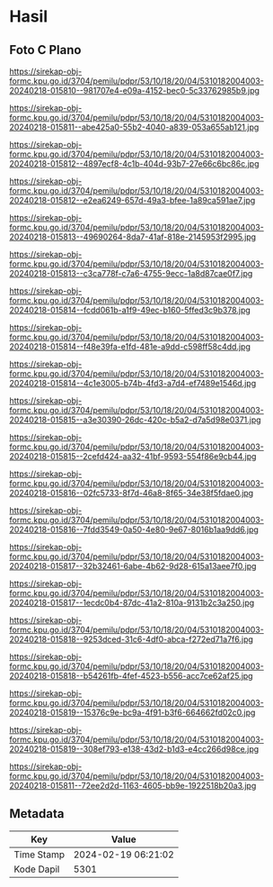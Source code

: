 # Hasil

## Foto C Plano

https://sirekap-obj-formc.kpu.go.id/3704/pemilu/pdpr/53/10/18/20/04/5310182004003-20240218-015810--981707e4-e09a-4152-bec0-5c33762985b9.jpg

https://sirekap-obj-formc.kpu.go.id/3704/pemilu/pdpr/53/10/18/20/04/5310182004003-20240218-015811--abe425a0-55b2-4040-a839-053a655ab121.jpg

https://sirekap-obj-formc.kpu.go.id/3704/pemilu/pdpr/53/10/18/20/04/5310182004003-20240218-015812--4897ecf8-4c1b-404d-93b7-27e66c6bc86c.jpg

https://sirekap-obj-formc.kpu.go.id/3704/pemilu/pdpr/53/10/18/20/04/5310182004003-20240218-015812--e2ea6249-657d-49a3-bfee-1a89ca591ae7.jpg

https://sirekap-obj-formc.kpu.go.id/3704/pemilu/pdpr/53/10/18/20/04/5310182004003-20240218-015813--49690264-8da7-41af-818e-2145953f2995.jpg

https://sirekap-obj-formc.kpu.go.id/3704/pemilu/pdpr/53/10/18/20/04/5310182004003-20240218-015813--c3ca778f-c7a6-4755-9ecc-1a8d87cae0f7.jpg

https://sirekap-obj-formc.kpu.go.id/3704/pemilu/pdpr/53/10/18/20/04/5310182004003-20240218-015814--fcdd061b-a1f9-49ec-b160-5ffed3c9b378.jpg

https://sirekap-obj-formc.kpu.go.id/3704/pemilu/pdpr/53/10/18/20/04/5310182004003-20240218-015814--f48e39fa-e1fd-481e-a9dd-c598ff58c4dd.jpg

https://sirekap-obj-formc.kpu.go.id/3704/pemilu/pdpr/53/10/18/20/04/5310182004003-20240218-015814--4c1e3005-b74b-4fd3-a7d4-ef7489e1546d.jpg

https://sirekap-obj-formc.kpu.go.id/3704/pemilu/pdpr/53/10/18/20/04/5310182004003-20240218-015815--a3e30390-26dc-420c-b5a2-d7a5d98e0371.jpg

https://sirekap-obj-formc.kpu.go.id/3704/pemilu/pdpr/53/10/18/20/04/5310182004003-20240218-015815--2cefd424-aa32-41bf-9593-554f86e9cb44.jpg

https://sirekap-obj-formc.kpu.go.id/3704/pemilu/pdpr/53/10/18/20/04/5310182004003-20240218-015816--02fc5733-8f7d-46a8-8f65-34e38f5fdae0.jpg

https://sirekap-obj-formc.kpu.go.id/3704/pemilu/pdpr/53/10/18/20/04/5310182004003-20240218-015816--7fdd3549-0a50-4e80-9e67-8016b1aa9dd6.jpg

https://sirekap-obj-formc.kpu.go.id/3704/pemilu/pdpr/53/10/18/20/04/5310182004003-20240218-015817--32b32461-6abe-4b62-9d28-615a13aee7f0.jpg

https://sirekap-obj-formc.kpu.go.id/3704/pemilu/pdpr/53/10/18/20/04/5310182004003-20240218-015817--1ecdc0b4-87dc-41a2-810a-9131b2c3a250.jpg

https://sirekap-obj-formc.kpu.go.id/3704/pemilu/pdpr/53/10/18/20/04/5310182004003-20240218-015818--9253dced-31c6-4df0-abca-f272ed71a7f6.jpg

https://sirekap-obj-formc.kpu.go.id/3704/pemilu/pdpr/53/10/18/20/04/5310182004003-20240218-015818--b54261fb-4fef-4523-b556-acc7ce62af25.jpg

https://sirekap-obj-formc.kpu.go.id/3704/pemilu/pdpr/53/10/18/20/04/5310182004003-20240218-015819--15376c9e-bc9a-4f91-b3f6-664662fd02c0.jpg

https://sirekap-obj-formc.kpu.go.id/3704/pemilu/pdpr/53/10/18/20/04/5310182004003-20240218-015819--308ef793-e138-43d2-b1d3-e4cc266d98ce.jpg

https://sirekap-obj-formc.kpu.go.id/3704/pemilu/pdpr/53/10/18/20/04/5310182004003-20240218-015811--72ee2d2d-1163-4605-bb9e-1922518b20a3.jpg


## Metadata

| Key        | Value               |
| ---------- | ------------------- |
| Time Stamp | 2024-02-19 06:21:02 |
| Kode Dapil | 5301                |



